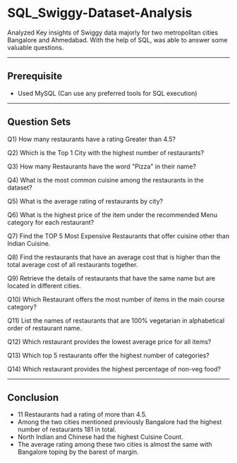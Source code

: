 # SQL_Swiggy-Dataset-Analysis

Analyzed Key insights of Swiggy data majorly for two metropolitan cities Bangalore and Ahmedabad. With the help of SQL, was able to answer some valuable questions.

----------


## Prerequisite
- Used MySQL (Can use any preferred tools for SQL execution)
----------
## Question Sets 
Q1) How many restaurants have a rating Greater than  4.5?

Q2) Which is the Top 1 City with the highest number of restaurants?

Q3) How many Restaurants have the word "Pizza" in their name?

Q4) What is the most common cuisine among the restaurants in the dataset?

Q5) What is the average rating of restaurants by city?

Q6) What is the highest price of the item under the recommended Menu category for each restaurant?

Q7) Find the TOP 5 Most Expensive Restaurants that offer cuisine other than Indian Cuisine.

Q8) Find the restaurants that have an average cost that is higher than the total average cost of all restaurants together.

Q9) Retrieve the details of restaurants that have the same name but are located in different cities.

Q10) Which Restaurant offers the most number of items in the main course category?

Q11) List the names of restaurants that are 100% vegetarian  in alphabetical order of restaurant name.

Q12) Which restaurant provides the lowest average price for all items?

Q13) Which top 5 restaurants offer the highest number of categories?

Q14) Which restaurant provides the highest percentage of non-veg food?

----------

## Conclusion
- 11 Restaurants had a rating of more than 4.5.
- Among the two cities mentioned previously Bangalore had the highest number of restaurants 181 in total.
- North Indian and Chinese had the highest Cuisine Count.
- The average rating among these two cities is almost the same with Bangalore toping by the barest of margin.
